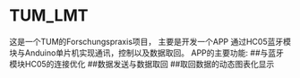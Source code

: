 # TUM_LMT
这是一个TUM的Forschungspraxis项目，
主要是开发一个APP 通过HC05蓝牙模块与Anduino单片机实现通讯，控制以及数据取回。
APP的主要功能:
##与蓝牙模块HC05的连接优化
##数据发送与数据取回
##取回数据的动态图表化显示
